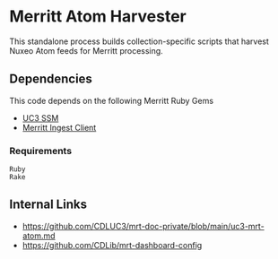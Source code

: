# Merritt Atom Harvester

This standalone process builds collection-specific scripts that harvest Nuxeo Atom feeds for Merritt processing.

## Dependencies

This code depends on the following Merritt Ruby Gems
- [UC3 SSM](https://github.com/CDLUC3/uc3-ssm)
- [Merritt Ingest Client](https://rubygems.org/gems/mrt-ingest)

### Requirements
```
Ruby
Rake
```

## Internal Links
- https://github.com/CDLUC3/mrt-doc-private/blob/main/uc3-mrt-atom.md
- https://github.com/CDLib/mrt-dashboard-config

